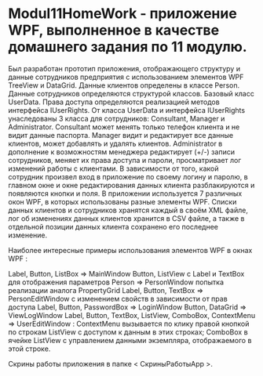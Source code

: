 # Modul11HomeWork - приложение WPF, выполненное в качестве домашнего задания по 11 модулю.
Был разработан прототип приложения, отображающего структуру и данные сотрудников предприятия с использованием элементов WPF TreeView и DataGrid. Данные клиентов определены в классе Person. Данные сотрудников определяются структурой классов. Базовый класс UserData. Права доступа определяются реализацией методов интерфейса IUserRights. От класса UserData и интерфейса IUserRights унаследованы 3 класса для сотрудников: Consultant, Manager и Administrator. Consultant может менять только телефон клиента и не видит данные паспорта. Manager видит и редактирует все данные клиентов, может добавлять и удалять клиентов. Administrator в дополнение к возможностям менеджера редактирует (+/-) записи сотрудников, меняет их права доступа и пароли, просматривает лог изменений работы с клиентами. В зависимости от того, какой сотрудник произвел вход в приложение по своему логину и паролю, в главном окне и окне редактирования данных клиента разблакируются и появляются кнопки и поля. В приложении используется 7 различных окон WPF, в которых использованы разные элементы WPF. Списки данных клиентов и сотрудников хранятся каждый в своём XML файле, лог об изменениях данных клиентов хранится в CSV файле, а также в отдельной позиции данных клиента сохранено его последнее изменение.

Наиболее интересные примеры использования элементов WPF в окнах WPF :

Label, Button, ListBox => MainWindow
Button, ListView c Label и TextBox для отображения параметров Person => PersonWindow попытка реализации аналога PropertyGrid
Label, Button, TextBox => PersonEditWindow с изменением свойств в зависимости от прав доступа
Label, Button, PasswordBox => LoginWindow
Button, DataGrid => ViewLogWindow
Label, Button, TextBox, ListView, ComboBox, ContextMenu => UserEditWindow : ContextMenu вызывается по клику правой кнопкой по строкам ListView с доступом к данным в этих строках; ComboBox в ячейке ListView с управлением данными экземпляра, отображаемого в этой строке.

Скрины работы приложения в папке < СкриныРаботыApp >.
